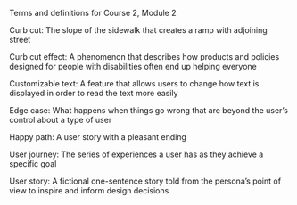 Terms and definitions for Course 2, Module 2

Curb cut: The slope of the sidewalk that creates a ramp with adjoining street

Curb cut effect: A phenomenon that describes how products and policies designed for people with disabilities often end up helping everyone

Customizable text: A feature that allows users to change how text is displayed in order to read the text more easily

Edge case: What happens when things go wrong that are beyond the user’s control about a type of user

Happy path: A user story with a pleasant ending

User journey: The series of experiences a user has as they achieve a specific goal

User story: A fictional one-sentence story told from the persona’s point of view to inspire and inform design decisions